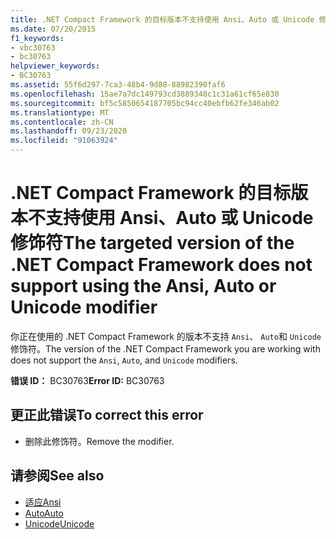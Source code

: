 ```yaml
---
title: .NET Compact Framework 的目标版本不支持使用 Ansi、Auto 或 Unicode 修饰符
ms.date: 07/20/2015
f1_keywords:
- vbc30763
- bc30763
helpviewer_keywords:
- BC30763
ms.assetid: 55f6d297-7ca3-48b4-9d88-88982390faf6
ms.openlocfilehash: 15ae7a7dc149793cd3889348c1c31a61cf65e830
ms.sourcegitcommit: bf5c5850654187705bc94cc40ebfb62fe346ab02
ms.translationtype: MT
ms.contentlocale: zh-CN
ms.lasthandoff: 09/23/2020
ms.locfileid: "91063924"
---
```

# <a name="the-targeted-version-of-the-net-compact-framework-does-not-support-using-the-ansi-auto-or-unicode-modifier"></a><span data-ttu-id="b3189-102">.NET Compact Framework 的目标版本不支持使用 Ansi、Auto 或 Unicode 修饰符</span><span class="sxs-lookup"><span data-stu-id="b3189-102">The targeted version of the .NET Compact Framework does not support using the Ansi, Auto or Unicode modifier</span></span>

<span data-ttu-id="b3189-103">你正在使用的 .NET Compact Framework 的版本不支持 `Ansi`、 `Auto`和 `Unicode` 修饰符。</span><span class="sxs-lookup"><span data-stu-id="b3189-103">The version of the .NET Compact Framework you are working with does not support the `Ansi`, `Auto`, and `Unicode` modifiers.</span></span>  
  
 <span data-ttu-id="b3189-104">**错误 ID：** BC30763</span><span class="sxs-lookup"><span data-stu-id="b3189-104">**Error ID:** BC30763</span></span>  
  
## <a name="to-correct-this-error"></a><span data-ttu-id="b3189-105">更正此错误</span><span class="sxs-lookup"><span data-stu-id="b3189-105">To correct this error</span></span>  
  
- <span data-ttu-id="b3189-106">删除此修饰符。</span><span class="sxs-lookup"><span data-stu-id="b3189-106">Remove the modifier.</span></span>  
  
## <a name="see-also"></a><span data-ttu-id="b3189-107">请参阅</span><span class="sxs-lookup"><span data-stu-id="b3189-107">See also</span></span>

- [<span data-ttu-id="b3189-108">适应</span><span class="sxs-lookup"><span data-stu-id="b3189-108">Ansi</span></span>](../language-reference/modifiers/ansi.md)
- [<span data-ttu-id="b3189-109">Auto</span><span class="sxs-lookup"><span data-stu-id="b3189-109">Auto</span></span>](../language-reference/modifiers/auto.md)
- [<span data-ttu-id="b3189-110">Unicode</span><span class="sxs-lookup"><span data-stu-id="b3189-110">Unicode</span></span>](../language-reference/modifiers/unicode.md)
